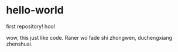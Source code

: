 # hello-world
first repository! hoo!

wow, this just like code.
Raner wo fade shi zhongwen, duchengxiang zhenshuai.

